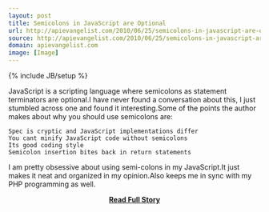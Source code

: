 ```yaml
---
layout: post
title: Semicolons in JavaScript are Optional
url: http://apievangelist.com/2010/06/25/semicolons-in-javascript-are-optional/
source: http://apievangelist.com/2010/06/25/semicolons-in-javascript-are-optional/
domain: apievangelist.com
image: [Image]
---
```

{% include JB/setup %}<p>JavaScript is a scripting language where semicolons as statement terminators are optional.I have never found a conversation about this, I just stumbled across one and found it interesting.Some of the points the author makes about why you should use semicolons are:

	Spec is cryptic and JavaScript implementations differ
	You cant minify JavaScript code without semicolons
	Its good coding style
	Semicolon insertion bites back in return statements

I am pretty obsessive about using semi-colons in my JavaScript.It just makes it neat and organized in my opinion.Also keeps me in sync with my PHP programming as well.</p>
<center><p><a href="http://apievangelist.com/2010/06/25/semicolons-in-javascript-are-optional/" style='padding:25px; font-sze:18px; font-weight: bold;'>Read Full Story</a></p></center>
